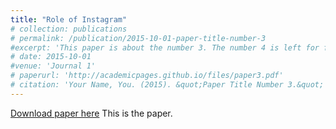 ```yaml
---
title: "Role of Instagram"
# collection: publications
# permalink: /publication/2015-10-01-paper-title-number-3
#excerpt: 'This paper is about the number 3. The number 4 is left for future work.'
# date: 2015-10-01
#venue: 'Journal 1'
# paperurl: 'http://academicpages.github.io/files/paper3.pdf'
# citation: 'Your Name, You. (2015). &quot;Paper Title Number 3.&quot; <i>Journal 1</i>. 1(3).'
---
```

[Download paper here](http://academicpages.github.io/files/paper3.pdf)
This is the paper. 